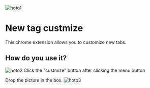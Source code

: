 ![hoto1](https://github.com/rihitosan/new-tab-custmize/hoto1)
# New tag custmize
This chrome extension allows you to customize new tabs.

## How do you use it?
![hoto2](https://github.com/rihitosan/new-tab-custmize/hoto2)
Click the "custmize" button after clicking the menu button


Drop the picture in the box.
![hoto3](https://github.com/rihitosan/new-tab-custmize/hoto3)

